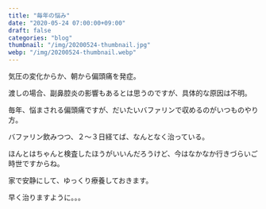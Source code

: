 ```yaml
---
title: "毎年の悩み"
date: "2020-05-24 07:00:00+09:00"
draft: false
categories: "blog"
thumbnail: "/img/20200524-thumbnail.jpg"
webp: "/img/20200524-thumbnail.webp"
---
```


気圧の変化からか、朝から偏頭痛を発症。

渡しの場合、副鼻腔炎の影響もあるとは思うのですが、具体的な原因は不明。

毎年、悩まされる偏頭痛ですが、だいたいバファリンで収めるのがいつものやり方。

バファリン飲みつつ、２〜３日経てば、なんとなく治っている。

ほんとはちゃんと検査したほうがいいんだろうけど、今はなかなか行きづらいご時世ですからね。

家で安静にして、ゆっくり療養しておきます。

早く治りますように。。。